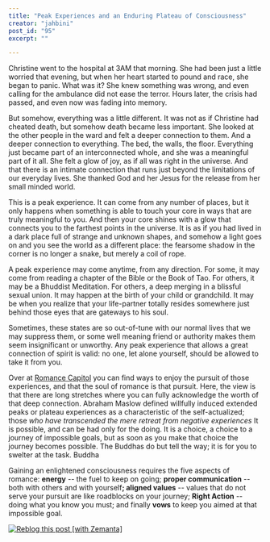 ```yaml
---
title: "Peak Experiences and an Enduring Plateau of Consciousness"
creator: "jahbini"
post_id: "95"
excerpt: ""

---
```

Christine went to the hospital at 3AM that morning.  She had been just a little worried that evening, but when her heart started to pound and race, she began to panic.  What was it?  She knew something was wrong, and even calling for the ambulance did not ease the terror.  Hours later, the crisis had passed, and even now was fading into memory.

But somehow, everything was a little different.  It was not as if Christine had cheated death, but somehow death became less important.  She looked at the other people in the ward and felt a deeper connection to them.  And a deeper connection to everything.  The bed, the walls, the floor.  Everything just became <span class="pullquote">part of an interconnected whole</span>, and she was a meaningful part of it all. She felt a glow of joy, as if all was right in the universe. And that there is an intimate connection that runs just beyond the limitations of our everyday lives.  She thanked God and her Jesus for the release from her small minded world. 

This is a peak experience.  It can come from any number of places, but it only happens when something is able to touch your core in ways that are truly meaningful to you.  And then your core shines with a glow that connects you to the farthest points in the universe.  It is as if you had lived in a dark place full of strange and unknown shapes, and somehow a light goes on and you see the world as a different place: the fearsome shadow in the corner is no longer a snake, but merely a coil of rope.

A peak experience may come anytime, from any direction.  For some, <span class="pullquote">it may come from reading a chapter of the Bible or the Book  of Tao</span>.  For others, it may be a Bhuddist Meditation.  For others, a deep merging in a blissful sexual union.  It may happen at the birth of your child or grandchild.  It may be when you realize that your life-partner totally resides somewhere just behind those eyes that are gateways to his soul. 

Sometimes, these states are so out-of-tune with our normal lives that we may suppress them, or some well meaning friend or authority makes them seem insignificant or unworthy.  <span class="pullquote">Any peak experience that allows a great connection of spirit is valid: no one,  let alone yourself, should be allowed to take it from you.</span>

Over at <a href="http://romancecapitol.com/">Romance Capitol</a> you can find ways to enjoy the pursuit of those experiences, and that the soul of romance is that pursuit.  Here, the view is that there are long stretches where you can fully acknowledge the worth of that deep connection.  Abraham Maslow defined willfully induced extended peaks or plateau experiences as a characteristic of the self-actualized; those <em>who have transcended the mere retreat from negative experiences </em>  It is possible, and can be had only for the doing.  It is a choice, a choice to a journey of impossible goals, but as soon as you make that choice the journey becomes possible. <span class="pullquote">The Buddhas do but tell the way; it is for you to swelter at the task.
Buddha</span>

Gaining an enlightened consciousness requires the five aspects of romance: <strong>energy</strong> -- the fuel to keep on going; <strong>proper communication</strong> -- both with others and with yourself<strong>; aligned values</strong> -- values that do not serve your pursuit are like roadblocks on your journey; <strong>Right Action</strong> -- doing what you know you must; and finally <strong>vows</strong> to keep you aimed at that impossible goal.

<div class="zemanta-pixie"><a class="zemanta-pixie-a" href="http://reblog.zemanta.com/zemified/d776f8e9-92cb-46c3-90a2-bd292fad5a0f/" title="Zemified by Zemanta"><img class="zemanta-pixie-img" src="http://img.zemanta.com/reblog_e.png?x-id=d776f8e9-92cb-46c3-90a2-bd292fad5a0f" alt="Reblog this post [with Zemanta]" /></a></div>